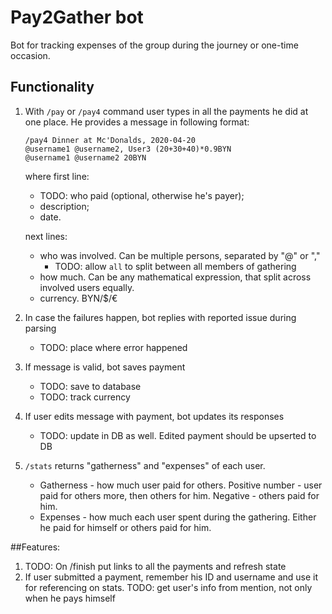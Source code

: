 # Pay2Gather bot
Bot for tracking expenses of the group during the journey or one-time occasion.

## Functionality
<ol><li>

With `/pay` or `/pay4` command user types in all the payments he did at one place. He provides a message in following format:
```text
/pay4 Dinner at Mc'Donalds, 2020-04-20
@username1 @username2, User3 (20+30+40)*0.9BYN
@username1 @username2 20BYN
```
where first line:
- TODO: who paid (optional, otherwise he's payer);
- description;
- date.

next lines:
- who was involved. Can be multiple persons, separated by "@" or ","
  - TODO: allow `all` to split between all members of gathering
- how much. Can be any mathematical expression, that split across involved users equally. 
- currency. BYN/$/€
</li><li>

In case the failures happen, bot replies with reported issue during parsing
- TODO: place where error happened
</li><li>

If message is valid, bot saves payment
- TODO: save to database
- TODO: track currency
</li><li>

If user edits message with payment, bot updates its responses
- TODO: update in DB as well. Edited payment should be upserted to DB
</li><li>

`/stats` returns "gatherness" and "expenses" of each user.

- Gatherness - how much user paid for others. Positive number - user paid for others more, then others for him. Negative - others paid for him.
- Expenses - how much each user spent during the gathering. Either he paid for himself or others paid for him.
</li></ol>

##Features:

1. TODO: On /finish put links to all the payments and refresh state
2. If user submitted a payment, remember his ID and username and use it for referencing on stats.
TODO: get user's info from mention, not only when he pays himself

